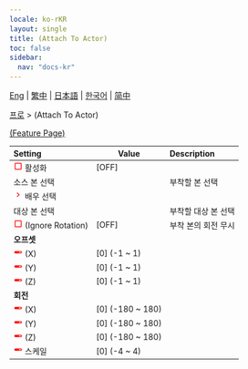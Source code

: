 ```yaml
---
locale: ko-rKR
layout: single
title: (Attach To Actor)
toc: false
sidebar:
  nav: "docs-kr"
---
```

[Eng](/dancexr/menu/2025.4/actor/attach_to_actor) | [繁中](/tw/dancexr/menu/2025.4/actor/attach_to_actor) | [日本語](/jp/dancexr/menu/2025.4/actor/attach_to_actor) | [한국어](/kr/dancexr/menu/2025.4/actor/attach_to_actor) | [简中](/zh/dancexr/menu/2025.4/actor/attach_to_actor)

[프로](../menu#프로) > (Attach To Actor)



[(Feature Page)](/dancexr/features/attach_to_actor)

| Setting | Value | Description |
| :--- | --- | :--- |
|<nobr><img src="/images/icon/ic_check_off.png" alt="check off icon"/> 활성화</nobr>| [OFF] | 
|<nobr> 소스 본 선택</nobr>|| 부착할 본 선택
|<nobr><img src="/images/icon/ic_chevron.png" alt="chevron icon"/> 배우 선택</nobr>|  |  |
|<nobr> 대상 본 선택</nobr>|| 부착할 대상 본 선택
|<nobr><img src="/images/icon/ic_check_off.png" alt="check off icon"/> (Ignore Rotation)</nobr>| [OFF] | 부착 본의 회전 무시
|<nobr> <b>오프셋</b></nobr>|| 
|<nobr><img src="/images/icon/ic_slider.png" alt="slider icon"/> (X)</nobr>| [0] (-1 ~ 1) | 
|<nobr><img src="/images/icon/ic_slider.png" alt="slider icon"/> (Y)</nobr>| [0] (-1 ~ 1) | 
|<nobr><img src="/images/icon/ic_slider.png" alt="slider icon"/> (Z)</nobr>| [0] (-1 ~ 1) | 
|<nobr> <b>회전</b></nobr>|| 
|<nobr><img src="/images/icon/ic_slider.png" alt="slider icon"/> (X)</nobr>| [0] (-180 ~ 180) | 
|<nobr><img src="/images/icon/ic_slider.png" alt="slider icon"/> (Y)</nobr>| [0] (-180 ~ 180) | 
|<nobr><img src="/images/icon/ic_slider.png" alt="slider icon"/> (Z)</nobr>| [0] (-180 ~ 180) | 
|<nobr><img src="/images/icon/ic_slider.png" alt="slider icon"/> 스케일</nobr>| [0] (-4 ~ 4) | 
